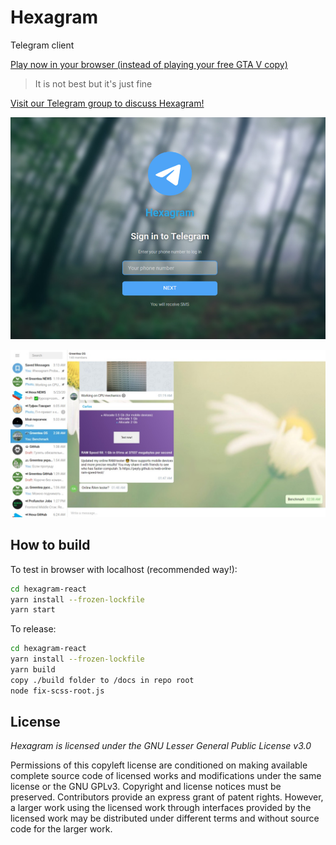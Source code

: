 # Hexagram

Telegram client

[Play now in your browser (instead of playing your free GTA V copy)](https://hexalang.github.io/hexagram/)

> It is not best but it's just fine

[Visit our Telegram group to discuss Hexagram!](https://t.me/joinchat/JFOrZFNUdU9V2AMksky8pA)

![GUI](screenshots/login.jpg?raw=true)


![GUI](screenshots/gui.jpg?raw=true)


## How to build

To test in browser with localhost (recommended way!):

```sh
cd hexagram-react
yarn install --frozen-lockfile
yarn start
```

To release:

```sh
cd hexagram-react
yarn install --frozen-lockfile
yarn build
copy ./build folder to /docs in repo root
node fix-scss-root.js
```

## License

*Hexagram is licensed under the GNU Lesser General Public License v3.0*

Permissions of this copyleft license are conditioned on making available complete source code of licensed works and modifications under the same license or the GNU GPLv3. Copyright and license notices must be preserved. Contributors provide an express grant of patent rights. However, a larger work using the licensed work through interfaces provided by the licensed work may be distributed under different terms and without source code for the larger work.
